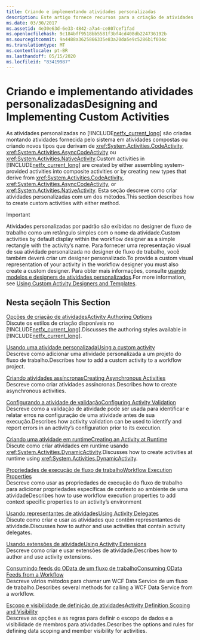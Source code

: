```yaml
---
title: Criando e implementando atividades personalizadas
description: Este artigo fornece recursos para a criação de atividades personalizadas no Workflow Foundation criando atividades compostas ou criando novos tipos de atividade.
ms.date: 03/30/2017
ms.assetid: 4e30e63d-6e33-4842-a7a4-ce807cef1fad
ms.openlocfilehash: 9c184bff9518bb5581f3bf4cd408db224736192b
ms.sourcegitcommit: 9a4488a3625866335e83a20da5e9c5286b1f034c
ms.translationtype: MT
ms.contentlocale: pt-BR
ms.lasthandoff: 05/15/2020
ms.locfileid: "83419987"
---
```

# <a name="designing-and-implementing-custom-activities"></a><span data-ttu-id="545af-103">Criando e implementando atividades personalizadas</span><span class="sxs-lookup"><span data-stu-id="545af-103">Designing and Implementing Custom Activities</span></span>
<span data-ttu-id="545af-104">As atividades personalizadas no [!INCLUDE[netfx_current_long](../../../includes/netfx-current-long-md.md)] são criadas montando atividades fornecida pelo sistema em atividades compostas ou criando novos tipos que derivam de <xref:System.Activities.CodeActivity>, <xref:System.Activities.AsyncCodeActivity> ou <xref:System.Activities.NativeActivity>.</span><span class="sxs-lookup"><span data-stu-id="545af-104">Custom activities in [!INCLUDE[netfx_current_long](../../../includes/netfx-current-long-md.md)] are created by either assembling system-provided activities into composite activities or by creating new types that derive from <xref:System.Activities.CodeActivity>, <xref:System.Activities.AsyncCodeActivity>, or <xref:System.Activities.NativeActivity>.</span></span> <span data-ttu-id="545af-105">Esta seção descreve como criar atividades personalizadas com um dos métodos.</span><span class="sxs-lookup"><span data-stu-id="545af-105">This section describes how to create custom activities with either method.</span></span>  
  
> [!IMPORTANT]
> <span data-ttu-id="545af-106">Atividades personalizadas por padrão são exibidas no designer de fluxo de trabalho como um retângulo simples com o nome da atividade.</span><span class="sxs-lookup"><span data-stu-id="545af-106">Custom activities by default display within the workflow designer as a simple rectangle with the activity’s name.</span></span> <span data-ttu-id="545af-107">Para fornecer uma representação visual de sua atividade personalizada no designer de fluxo de trabalho, você também deverá criar um designer personalizado.</span><span class="sxs-lookup"><span data-stu-id="545af-107">To provide a custom visual representation of your activity in the workflow designer you must also create a custom designer.</span></span> <span data-ttu-id="545af-108">Para obter mais informações, consulte [usando modelos e designers de atividades personalizados](using-custom-activity-designers-and-templates.md).</span><span class="sxs-lookup"><span data-stu-id="545af-108">For more information, see [Using Custom Activity Designers and Templates](using-custom-activity-designers-and-templates.md).</span></span>  
  
## <a name="in-this-section"></a><span data-ttu-id="545af-109">Nesta seção</span><span class="sxs-lookup"><span data-stu-id="545af-109">In This Section</span></span>  
 [<span data-ttu-id="545af-110">Opções de criação de atividades</span><span class="sxs-lookup"><span data-stu-id="545af-110">Activity Authoring Options</span></span>](activity-authoring-options-in-wf.md)  
 <span data-ttu-id="545af-111">Discute os estilos de criação disponíveis no [!INCLUDE[netfx_current_long](../../../includes/netfx-current-long-md.md)].</span><span class="sxs-lookup"><span data-stu-id="545af-111">Discusses the authoring styles available in [!INCLUDE[netfx_current_long](../../../includes/netfx-current-long-md.md)].</span></span>  
  
 [<span data-ttu-id="545af-112">Usando uma atividade personalizada</span><span class="sxs-lookup"><span data-stu-id="545af-112">Using a custom activity</span></span>](using-a-custom-activity.md)  
 <span data-ttu-id="545af-113">Descreve como adicionar uma atividade personalizada a um projeto do fluxo de trabalho.</span><span class="sxs-lookup"><span data-stu-id="545af-113">Describes how to add a custom activity to a workflow project.</span></span>  
  
  [<span data-ttu-id="545af-114">Criando atividades assíncronas</span><span class="sxs-lookup"><span data-stu-id="545af-114">Creating Asynchronous Activities</span></span>](creating-asynchronous-activities-in-wf.md)  
 <span data-ttu-id="545af-115">Descreve como criar atividades assíncronas.</span><span class="sxs-lookup"><span data-stu-id="545af-115">Describes how to create asynchronous activities.</span></span>  
  
 [<span data-ttu-id="545af-116">Configurando a atividade de validação</span><span class="sxs-lookup"><span data-stu-id="545af-116">Configuring Activity Validation</span></span>](configuring-activity-validation.md)  
 <span data-ttu-id="545af-117">Descreve como a validação de atividade pode ser usada para identificar e relatar erros na configuração de uma atividade antes de sua execução.</span><span class="sxs-lookup"><span data-stu-id="545af-117">Describes how activity validation can be used to identify and report errors in an activity’s configuration prior to its execution.</span></span>  
  
 [<span data-ttu-id="545af-118">Criando uma atividade em runtime</span><span class="sxs-lookup"><span data-stu-id="545af-118">Creating an Activity at Runtime</span></span>](creating-an-activity-at-runtime-with-dynamicactivity.md)  
 <span data-ttu-id="545af-119">Discute como criar atividades em runtime usando <xref:System.Activities.DynamicActivity>.</span><span class="sxs-lookup"><span data-stu-id="545af-119">Discusses how to create activities at runtime using <xref:System.Activities.DynamicActivity>.</span></span>  
  
 [<span data-ttu-id="545af-120">Propriedades de execução de fluxo de trabalho</span><span class="sxs-lookup"><span data-stu-id="545af-120">Workflow Execution Properties</span></span>](workflow-execution-properties.md)  
 <span data-ttu-id="545af-121">Descreve como usar as propriedades de execução do fluxo de trabalho para adicionar propriedades específicas de contexto ao ambiente de uma atividade</span><span class="sxs-lookup"><span data-stu-id="545af-121">Describes how to use workflow execution properties to add context specific properties to an activity’s environment</span></span>  
  
 [<span data-ttu-id="545af-122">Usando representantes de atividades</span><span class="sxs-lookup"><span data-stu-id="545af-122">Using Activity Delegates</span></span>](using-activity-delegates.md)  
 <span data-ttu-id="545af-123">Discute como criar e usar as atividades que contêm representantes de atividade.</span><span class="sxs-lookup"><span data-stu-id="545af-123">Discusses how to author and use activities that contain activity delegates.</span></span>
  
 [<span data-ttu-id="545af-124">Usando extensões de atividade</span><span class="sxs-lookup"><span data-stu-id="545af-124">Using Activity Extensions</span></span>](using-activity-extensions.md)  
 <span data-ttu-id="545af-125">Descreve como criar e usar extensões de atividade.</span><span class="sxs-lookup"><span data-stu-id="545af-125">Describes how to author and use activity extensions.</span></span>  
  
 [<span data-ttu-id="545af-126">Consumindo feeds do OData de um fluxo de trabalho</span><span class="sxs-lookup"><span data-stu-id="545af-126">Consuming OData Feeds from a Workflow</span></span>](consuming-odata-feeds-from-a-workflow.md)  
 <span data-ttu-id="545af-127">Descreve vários métodos para chamar um WCF Data Service de um fluxo de trabalho.</span><span class="sxs-lookup"><span data-stu-id="545af-127">Describes several methods for calling a WCF Data Service from a workflow.</span></span>  
  
 [<span data-ttu-id="545af-128">Escopo e visibilidade de definição de atividades</span><span class="sxs-lookup"><span data-stu-id="545af-128">Activity Definition Scoping and Visibility</span></span>](activity-definition-scoping-and-visibility.md)  
 <span data-ttu-id="545af-129">Descreve as opções e as regras para definir o escopo de dados e a visibilidade de membros para atividades.</span><span class="sxs-lookup"><span data-stu-id="545af-129">Describes the options and rules for defining data scoping and member visibility for activities.</span></span>
